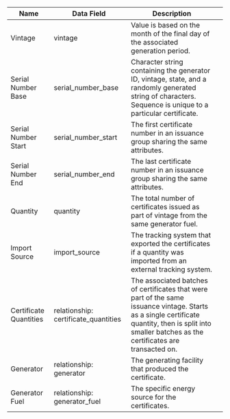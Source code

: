 | Name                   | Data Field                           | Description                                                                                                                                                                                             |   |
|------------------------|--------------------------------------|---------------------------------------------------------------------------------------------------------------------------------------------------------------------------------------------------------|---|
| Vintage                | vintage                              | Value is based on the month of the final day of the associated generation period.                                                                                                                       |   |
| Serial Number Base     | serial\_number\_base                   | Character string containing the generator ID, vintage, state, and a randomly generated string of characters. Sequence is unique to a particular certificate.                                            |   |
| Serial Number Start    | serial\_number\_start                  | The first certificate number in an issuance group sharing the same attributes.                                                                                                                          |   |
| Serial Number End      | serial\_number\_end                    | The last certificate number in an issuance group sharing the same attributes.                                                                                                                           |   |
| Quantity               | quantity                             | The total number of certificates issued as part of vintage from the same generator fuel.                                                                                                                |   |
| Import Source          | import_source                        | The tracking system that exported the certificates if a quantity was imported from an external tracking system.                                                                                         |   |
| Certificate Quantities | relationship: certificate_quantities | The associated batches of certificates that were part of the same issuance vintage. Starts as a single certificate quantity, then is split into smaller batches as the certificates are transacted on.  |   |
| Generator              | relationship: generator              | The generating facility that produced the certificate.                                                                                                                                                  |   |
| Generator Fuel         | relationship: generator_fuel         | The specific energy source for the certificates.                                                                                                                                                        |   |
